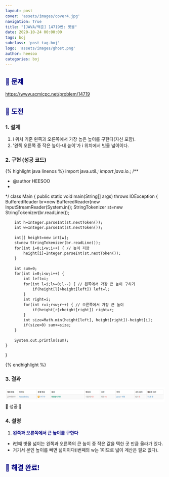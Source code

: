 ```yaml
---
layout: post
cover: 'assets/images/cover4.jpg'
navigation: True
title: "[JAVA/백준] 14719번: 빗물"
date: 2020-10-24 00:00:00
tags: boj
subclass: 'post tag-boj'
logo: 'assets/images/ghost.png'
author: heesoo
categories: boj
---
```

## <span style="color:navy">👀 문제</span>
<https://www.acmicpc.net/problem/14719>

## <span style="color:navy">👊 도전</span>

### 1. 설계
1. i 위치 기준 왼쪽과 오른쪽에서 가장 높은 높이를 구한다(자신 포함).
2. '왼쪽 오른쪽 중 작은 높이-내 높이'가 i 위치에서 빗물 넓이이다.

### 2. 구현 (성공 코드)
{% highlight java linenos %}
import java.util.*;
import java.io.*;
/**
 * @author HEESOO
 *
 */
class Main {
	public static void main(String[] args) throws IOException {
		BufferedReader br=new BufferedReader(new InputStreamReader(System.in));
		StringTokenizer st=new StringTokenizer(br.readLine());
		
		int h=Integer.parseInt(st.nextToken());
		int w=Integer.parseInt(st.nextToken());
		
		int[] height=new int[w];
		st=new StringTokenizer(br.readLine());
		for(int i=0;i<w;i++) { // 높이 저장
			height[i]=Integer.parseInt(st.nextToken());
		}
		
		int sum=0;
		for(int i=0;i<w;i++) {
			int left=i;
			for(int l=i;l>=0;l--) { // 왼쪽에서 가장 큰 높이 구하기
				if(height[l]>height[left]) left=l;
			}
			int right=i;
			for(int r=i;r<w;r++) { // 오른쪽에서 가장 큰 높이
				if(height[r]>height[right]) right=r;
			}
			int size=Math.min(height[left], height[right])-height[i];
			if(size>0) sum+=size;
		}
		
		System.out.println(sum);
	}
	
}


{% endhighlight %}

### 3. 결과
![실행결과](./assets/images/201024_1.PNG)
🤟 성공 🤟  


### 4. 설명
1. **<span style="color:navy">왼쪽과 오른쪽에서 큰 높이를 구한다</span>**  
- i번째 빗물 넓이는 왼쪽과 오른쪽의 큰 높이 중 작은 값을 택한 곳 만큼 올라가 있다.
- 거기서 본인 높이를 빼면 넓이이다(i번째의 w는 1이므로 넓이 계산은 필요 없다).


## <span style="color:navy">👏 해결 완료!</span>